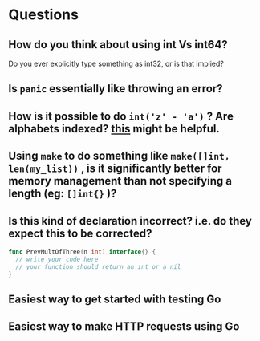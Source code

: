 # Questions

## How do you think about using int Vs int64?
Do you ever explicitly type something as int32, or is that implied?

## Is `panic` essentially like throwing an error?

## How is it possible to do `int('z' - 'a')` ? Are alphabets indexed? [this](https://stackoverflow.com/questions/36803999/golang-alphabetic-representation-of-a-number) might be helpful.

## Using `make` to do something like `make([]int, len(my_list))` , is it significantly better for memory management than not specifying a length (eg: `[]int{}` )?

## Is this kind of declaration incorrect? i.e. do they expect this to be corrected?

```go
func PrevMultOfThree(n int) interface{} {
  // write your code here
  // your function should return an int or a nil
}
```
## Easiest way to get started with testing Go

## Easiest way to make HTTP requests using Go

